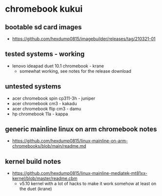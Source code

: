 # chromebook kukui

## bootable sd card images

- https://github.com/hexdump0815/imagebuilder/releases/tag/210321-01

## tested systems - working

- lenovo ideapad duet 10.1 chromebook - krane
  - somewhat working, see notes for the release download

## untested systems

- acer chromebook spin cp311-3h - juniper
- acer chromebook cm3 - kakadu
- acer chromebook flip cm3 - damu
- hp chromebook 11a - kappa

## generic mainline linux on arm chromebook notes

- https://github.com/hexdump0815/linux-mainline-on-arm-chromebooks/blob/main/readme.md

## kernel build notes

- https://github.com/hexdump0815/linux-mainline-mediatek-mt81xx-kernel/blob/master/readme.cbm
  - v5.10 kernel with a lot of hacks to make it work somehow at least on the duet (krane)
